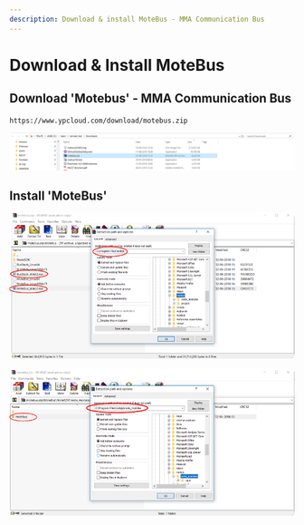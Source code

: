 ```yaml
---
description: Download & install MoteBus - MMA Communication Bus
---
```


# Download & Install MoteBus

## Download 'Motebus' - MMA Communication Bus

```text
https://www.ypcloud.com/download/motebus.zip
```

![](.gitbook/assets/motebus_download.png)



## Install 'MoteBus'

![](.gitbook/assets/exe_install.png)

![](.gitbook/assets/node_modules_motebus_install.png)

